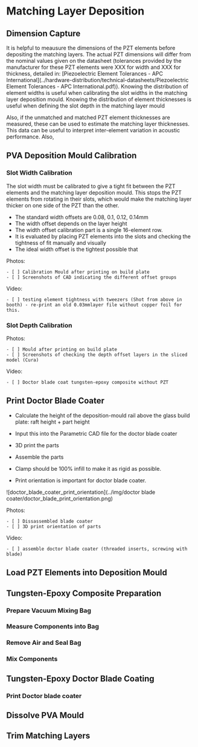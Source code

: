 # Matching Layer Deposition

## Dimension Capture
It is helpful to meausure the dimensions of the PZT elements before depositing the matching layers. The actual PZT dimensions will differ from the nominal values given on the datasheet (tolerances provided by the manufacturer for these PZT elements were XXX for width and XXX for thickness, detailed in: [Piezoelectric Element Tolerances - APC International](../hardware-distribution/technical-datasheets/Piezoelectric Element Tolerances - APC International.pdf)).
Knowing the distribution of element widths is useful when calibrating the slot widths in the matching layer deposition mould. Knowing the distribution of element thicknesses is useful when defining the slot depth in the matching layer mould

Also, if the unmatched and matched PZT element thicknesses are measured, these can be used to estimate the matching layer thicknesses. This data can be useful to interpret inter-element variation in acoustic performance. Also, 

## PVA Deposition Mould Calibration
### Slot Width Calibration
The slot width must be calibrated to give a tight fit between the PZT elements and the matching layer deposition mould. This stops the PZT elements from rotating in their slots, which would make the matching layer thicker on one side of the PZT than the other.

* The standard width offsets are 0.08, 0.1, 0.12, 0.14mm
* The width offset depends on the layer height
* The width offset calibration part is a single 16-element row.
* It is evaluated by placing PZT elements into the slots and checking the tightness of fit manually and visually
* The ideal width offset is the tightest possible that 

Photos:
```
- [ ] Calibration Mould after printing on build plate
- [ ] Screenshots of CAD indicating the different offset groups
```
Video:
```
- [ ] testing element tightness with tweezers (Shot from above in booth) - re-print an old 0.03mmlayer file without copper foil for this.
```
### Slot Depth Calibration

Photos:
```
- [ ] Mould after printing on build plate
- [ ] Screenshots of checking the depth offset layers in the sliced model (Cura)
```
Video:
```
- [ ] Doctor blade coat tungsten-epoxy composite without PZT
```
## Print Doctor Blade Coater

* Calculate the height of the deposition-mould rail above the glass build plate: raft height + part height
* Input this into the Parametric CAD file for the doctor blade coater
* 3D print the parts 
* Assemble the parts

* Clamp should be 100% infill to make it as rigid as possible.
* Print orientation is important for doctor blade coater.

![doctor_blade_coater_print_orientation](../img/doctor blade coater/doctor_blade_print_orientation.png)

Photos:
```
- [ ] Dissassembled blade coater
- [ ] 3D print orientation of parts
```
Video:
```
- [ ] assemble doctor blade coater (threaded inserts, screwing with blade)
```

## Load PZT Elements into Deposition Mould

## Tungsten-Epoxy Composite Preparation
### Prepare Vacuum Mixing Bag
### Measure Components into Bag
### Remove Air and Seal Bag
### Mix Components

## Tungsten-Epoxy Doctor Blade Coating

### Print Doctor blade coater

## Dissolve PVA Mould

## Trim Matching Layers

